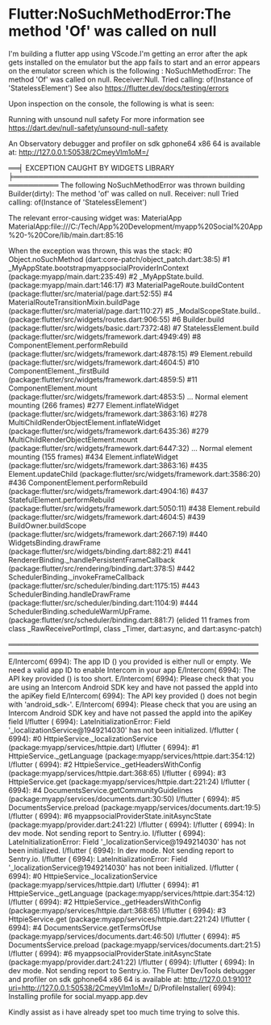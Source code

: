 
# Flutter:NoSuchMethodError:The method 'Of' was called on null

I'm building a flutter app using VScode.I'm getting an error after the apk gets installed on the emulator but the app fails to start and an error appears on the emulator screen which is the following :
NoSuchMethodError: The method 'Of' was called on null.
Receiver:Null.
Tried calling: of(Instance of 'StatelessElement') 
See also https://flutter.dev/docs/testing/errors

Upon inspection on the console, the following is what is seen:


Running with unsound null safety
For more information see https://dart.dev/null-safety/unsound-null-safety

An Observatory debugger and profiler on sdk gphone64 x86 64 is available at: http://127.0.0.1:50538/2CmeyVlm1oM=/

══╡ EXCEPTION CAUGHT BY WIDGETS LIBRARY ╞═══════════════════════════════════════════════════════════
The following NoSuchMethodError was thrown building Builder(dirty):
The method 'of' was called on null.
Receiver: null
Tried calling: of(Instance of 'StatelessElement')

The relevant error-causing widget was:
  MaterialApp
  MaterialApp:file:///C:/Tech/App%20Development/myapp%20Social%20App%20-%20Core/lib/main.dart:85:16

When the exception was thrown, this was the stack:
#0      Object.noSuchMethod (dart:core-patch/object_patch.dart:38:5)
#1      _MyAppState.bootstrapmyappsocialProviderInContext (package:myapp/main.dart:235:49)
#2      _MyAppState.build.<anonymous closure> (package:myapp/main.dart:146:17)
#3      MaterialPageRoute.buildContent (package:flutter/src/material/page.dart:52:55)
#4      MaterialRouteTransitionMixin.buildPage (package:flutter/src/material/page.dart:110:27)
#5      _ModalScopeState.build.<anonymous closure>.<anonymous closure> (package:flutter/src/widgets/routes.dart:906:55)
#6      Builder.build (package:flutter/src/widgets/basic.dart:7372:48)
#7      StatelessElement.build (package:flutter/src/widgets/framework.dart:4949:49)
#8      ComponentElement.performRebuild (package:flutter/src/widgets/framework.dart:4878:15)
#9      Element.rebuild (package:flutter/src/widgets/framework.dart:4604:5)
#10     ComponentElement._firstBuild (package:flutter/src/widgets/framework.dart:4859:5)
#11     ComponentElement.mount (package:flutter/src/widgets/framework.dart:4853:5)
...     Normal element mounting (266 frames)
#277    Element.inflateWidget (package:flutter/src/widgets/framework.dart:3863:16)
#278    MultiChildRenderObjectElement.inflateWidget (package:flutter/src/widgets/framework.dart:6435:36)
#279    MultiChildRenderObjectElement.mount (package:flutter/src/widgets/framework.dart:6447:32)
...     Normal element mounting (155 frames)
#434    Element.inflateWidget (package:flutter/src/widgets/framework.dart:3863:16)
#435    Element.updateChild (package:flutter/src/widgets/framework.dart:3586:20)
#436    ComponentElement.performRebuild (package:flutter/src/widgets/framework.dart:4904:16)
#437    StatefulElement.performRebuild (package:flutter/src/widgets/framework.dart:5050:11)
#438    Element.rebuild (package:flutter/src/widgets/framework.dart:4604:5)
#439    BuildOwner.buildScope (package:flutter/src/widgets/framework.dart:2667:19)
#440    WidgetsBinding.drawFrame (package:flutter/src/widgets/binding.dart:882:21)
#441    RendererBinding._handlePersistentFrameCallback (package:flutter/src/rendering/binding.dart:378:5)
#442    SchedulerBinding._invokeFrameCallback (package:flutter/src/scheduler/binding.dart:1175:15)
#443    SchedulerBinding.handleDrawFrame (package:flutter/src/scheduler/binding.dart:1104:9)
#444    SchedulerBinding.scheduleWarmUpFrame.<anonymous closure> (package:flutter/src/scheduler/binding.dart:881:7)
(elided 11 frames from class _RawReceivePortImpl, class _Timer, dart:async, and dart:async-patch)

════════════════════════════════════════════════════════════════════════════════════════════════════
E/Intercom( 6994): The app ID () you provided is either null or empty. We need a valid app ID to enable Intercom in your app
E/Intercom( 6994): The API key provided () is too short.
E/Intercom( 6994): Please check that you are using an Intercom Android SDK key and have not passed the appId into the apiKey field
E/Intercom( 6994): The API key provided () does not begin with 'android_sdk-'.
E/Intercom( 6994): Please check that you are using an Intercom Android SDK key and have not passed the appId into the apiKey field
I/flutter ( 6994): LateInitializationError: Field '_localizationService@1949214030' has not been initialized.
I/flutter ( 6994): #0      HttpieService._localizationService (package:myapp/services/httpie.dart)
I/flutter ( 6994): #1      HttpieService._getLanguage (package:myapp/services/httpie.dart:354:12)
I/flutter ( 6994): #2      HttpieService._getHeadersWithConfig (package:myapp/services/httpie.dart:368:65)
I/flutter ( 6994): #3      HttpieService.get (package:myapp/services/httpie.dart:221:24)
I/flutter ( 6994): #4      DocumentsService.getCommunityGuidelines (package:myapp/services/documents.dart:30:50)
I/flutter ( 6994): #5      DocumentsService.preload (package:myapp/services/documents.dart:19:5)
I/flutter ( 6994): #6      myappsocialProviderState.initAsyncState (package:myapp/provider.dart:241:22)
I/flutter ( 6994): <asynchronous suspension>
I/flutter ( 6994): In dev mode. Not sending report to Sentry.io.
I/flutter ( 6994): LateInitializationError: Field '_localizationService@1949214030' has not been initialized.
I/flutter ( 6994): In dev mode. Not sending report to Sentry.io.
I/flutter ( 6994): LateInitializationError: Field '_localizationService@1949214030' has not been initialized.
I/flutter ( 6994): #0      HttpieService._localizationService (package:myapp/services/httpie.dart)
I/flutter ( 6994): #1      HttpieService._getLanguage (package:myapp/services/httpie.dart:354:12)
I/flutter ( 6994): #2      HttpieService._getHeadersWithConfig (package:myapp/services/httpie.dart:368:65)
I/flutter ( 6994): #3      HttpieService.get (package:myapp/services/httpie.dart:221:24)
I/flutter ( 6994): #4      DocumentsService.getTermsOfUse (package:myapp/services/documents.dart:46:50)
I/flutter ( 6994): #5      DocumentsService.preload (package:myapp/services/documents.dart:21:5)
I/flutter ( 6994): #6      myappsocialProviderState.initAsyncState (package:myapp/provider.dart:241:22)
I/flutter ( 6994): <asynchronous suspension>
I/flutter ( 6994): In dev mode. Not sending report to Sentry.io.
The Flutter DevTools debugger and profiler on sdk gphone64 x86 64 is available at: http://127.0.0.1:9101?uri=http://127.0.0.1:50538/2CmeyVlm1oM=/
D/ProfileInstaller( 6994): Installing profile for social.myapp.app.dev



Kindly assist as i have already spet too much time trying to solve this.

        